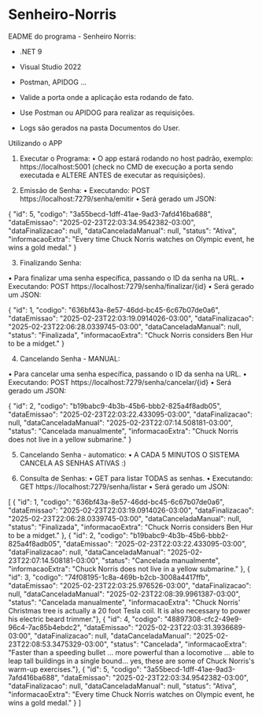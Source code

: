 # Senheiro-Norris

EADME do programa - Senheiro Norris:

- .NET 9
- Visual Studio 2022
- Postman, APIDOG ...

- Valide a porta onde a aplicação esta rodando de fato.
- Use Postman ou APIDOG para realizar as requisições.
- Logs são gerados na pasta Documentos do User.


Utilizando o APP

1.	Executar o Programa:
•	O app estará rodando no host padrão, exemplo: https://localhost:5001 
(check no CMD de execução a porta sendo executada e ALTERE ANTES de executar as requisições).

2.	Emissão de Senha:
•	Executando: POST https://localhost:7279/senha/emitir
•	Será gerado um JSON:

{
    "id": 5,
    "codigo": "3a55becd-1dff-41ae-9ad3-7afd416ba688",
    "dataEmissao": "2025-02-23T22:03:34.9542382-03:00",
    "dataFinalizacao": null,
    "dataCanceladaManual": null,
    "status": "Ativa",
    "informacaoExtra": "Every time Chuck Norris watches on Olympic event, he wins a gold medal."
}

3.	Finalizando Senha:

•	Para finalizar uma senha específica, passando o ID da senha na URL.
•	Executando: POST https://localhost:7279/senha/finalizar/{id}
•	Será gerado um JSON:

{
    "id": 1,
    "codigo": "636bf43a-8e57-46dd-bc45-6c67b07de0a6",
    "dataEmissao": "2025-02-23T22:03:19.0914026-03:00",
    "dataFinalizacao": "2025-02-23T22:06:28.0339745-03:00",
    "dataCanceladaManual": null,
    "status": "Finalizada",
    "informacaoExtra": "Chuck Norris considers Ben Hur to be a midget."
}

4.	Cancelando Senha - MANUAL:

•	Para cancelar uma senha específica, passando o ID da senha na URL.
•	Executando: POST https://localhost:7279/senha/cancelar/{id}
•	Será gerado um JSON:

{
    "id": 2,
    "codigo": "b19babc9-4b3b-45b6-bbb2-825a4f8adb05",
    "dataEmissao": "2025-02-23T22:03:22.433095-03:00",
    "dataFinalizacao": null,
    "dataCanceladaManual": "2025-02-23T22:07:14.508181-03:00",
    "status": "Cancelada manualmente",
    "informacaoExtra": "Chuck Norris does not live in a yellow submarine."
}


5.	Cancelando Senha - automatico:
•	 A CADA 5 MINUTOS O SISTEMA CANCELA AS SENHAS ATIVAS :)

6.	Consulta de Senhas:
•	GET para listar TODAS as senhas.
•	Executando: GET https://localhost:7279/senha/listar
•	Será gerado um JSON:

[
    {
        "id": 1,
        "codigo": "636bf43a-8e57-46dd-bc45-6c67b07de0a6",
        "dataEmissao": "2025-02-23T22:03:19.0914026-03:00",
        "dataFinalizacao": "2025-02-23T22:06:28.0339745-03:00",
        "dataCanceladaManual": null,
        "status": "Finalizada",
        "informacaoExtra": "Chuck Norris considers Ben Hur to be a midget."
    },
    {
        "id": 2,
        "codigo": "b19babc9-4b3b-45b6-bbb2-825a4f8adb05",
        "dataEmissao": "2025-02-23T22:03:22.433095-03:00",
        "dataFinalizacao": null,
        "dataCanceladaManual": "2025-02-23T22:07:14.508181-03:00",
        "status": "Cancelada manualmente",
        "informacaoExtra": "Chuck Norris does not live in a yellow submarine."
    },
    {
        "id": 3,
        "codigo": "74f08195-1c8a-469b-b2cb-3008a4417ffb",
        "dataEmissao": "2025-02-23T22:03:25.976526-03:00",
        "dataFinalizacao": null,
        "dataCanceladaManual": "2025-02-23T22:08:39.9961387-03:00",
        "status": "Cancelada manualmente",
        "informacaoExtra": "Chuck Norris' Christmas tree is actually a 20 foot Tesla coil. It is also necessary to power his electric beard trimmer."},
    {
       "id": 4,
        "codigo": "48897308-cfc2-49e9-96c4-7ac85b4ebdc2",
        "dataEmissao": "2025-02-23T22:03:31.3936689-03:00",
        "dataFinalizacao": null,
        "dataCanceladaManual": "2025-02-23T22:08:53.3475329-03:00",
        "status": "Cancelada",
        "informacaoExtra": "Faster than a speeding bullet ... more powerful than a locomotive ... able to leap tall buildings in a single bound... yes, these are some of Chuck Norris's warm-up exercises."},
    {
        "id": 5,
        "codigo": "3a55becd-1dff-41ae-9ad3-7afd416ba688",
        "dataEmissao": "2025-02-23T22:03:34.9542382-03:00",
        "dataFinalizacao": null,
        "dataCanceladaManual": null,
        "status": "Ativa",
        "informacaoExtra": "Every time Chuck Norris watches on Olympic event, he wins a gold medal."
    }
]
